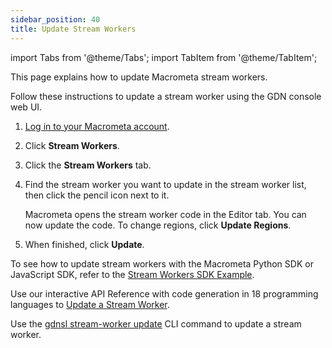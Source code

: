 ```yaml
---
sidebar_position: 40
title: Update Stream Workers
---
```


import Tabs from '@theme/Tabs';
import TabItem from '@theme/TabItem';

This page explains how to update Macrometa stream workers.

<Tabs groupId="operating-systems">
<TabItem value="console" label="Web Console">

Follow these instructions to update a stream worker using the GDN console web UI.

1. [Log in to your Macrometa account](https://auth.paas.macrometa.io/).
2. Click **Stream Workers**.
3. Click the **Stream Workers** tab.
4. Find the stream worker you want to update in the stream worker list, then click the pencil icon next to it.

   Macrometa opens the stream worker code in the Editor tab. You can now update the code. To change regions, click **Update Regions**.

5. When finished, click **Update**.

</TabItem>
<TabItem value="sdk" label="SDK">

To see how to update stream workers with the Macrometa Python SDK or JavaScript SDK, refer to the [Stream Workers SDK Example](../examples/basic-examples/stream-workers-sdk-example#step-5-update-stream-worker).

</TabItem>
<TabItem value="api" label="REST API">

Use our interactive API Reference with code generation in 18 programming languages to [Update a Stream Worker](https://www.macrometa.com/docs/api#/operations/update).

</TabItem>
<TabItem value="cli" label="CLI">

Use the [gdnsl stream-worker update](../../../developer-hub/cli/stream-workers-cli#gdnsl-stream-worker-update) CLI command to update a stream worker.

</TabItem>
</Tabs>

